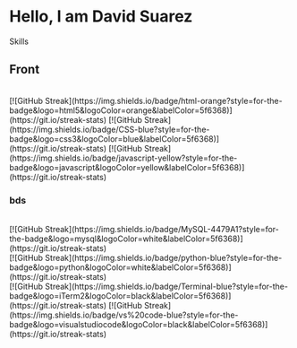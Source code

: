<h1 > Hello, I am David Suarez  </h1




# Skills
## Front
<br>
[![GitHub Streak](https://img.shields.io/badge/html-orange?style=for-the-badge&logo=html5&logoColor=orange&labelColor=5f6368)](https://git.io/streak-stats) 
[![GitHub Streak](https://img.shields.io/badge/CSS-blue?style=for-the-badge&logo=css3&logoColor=blue&labelColor=5f6368)](https://git.io/streak-stats) 
[![GitHub Streak](https://img.shields.io/badge/javascript-yellow?style=for-the-badge&logo=javascript&logoColor=yellow&labelColor=5f6368)](https://git.io/streak-stats) 

### bds
<br>
[![GitHub Streak](https://img.shields.io/badge/MySQL-4479A1?style=for-the-badge&logo=mysql&logoColor=white&labelColor=5f6368)](https://git.io/streak-stats) 
<br>
[![GitHub Streak](https://img.shields.io/badge/python-blue?style=for-the-badge&logo=python&logoColor=white&labelColor=5f6368)](https://git.io/streak-stats) 
<br>
[![GitHub Streak](https://img.shields.io/badge/Terminal-blue?style=for-the-badge&logo=iTerm2&logoColor=black&labelColor=5f6368)](https://git.io/streak-stats)
[![GitHub Streak](https://img.shields.io/badge/vs%20code-blue?style=for-the-badge&logo=visualstudiocode&logoColor=black&labelColor=5f6368)](https://git.io/streak-stats)


